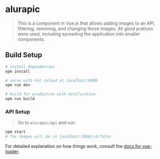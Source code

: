 # alurapic

> This is a component in Vue.js that allows adding images to an API, filtering, removing, and changing those images. All good pratices were used, including spreading the application into smaller components.

## Build Setup

``` bash
# install dependencies
npm install

# serve with hot reload at localhost:8080
npm run dev

# build for production with minification
npm run build
```

### API Setup

> Go to `alurapic/api` and run:
```bash
npm start
# The images will be in localhost:3000/v1/fotos
```
For detailed explanation on how things work, consult the [docs for vue-loader](http://vuejs.github.io/vue-loader).
